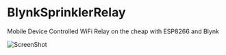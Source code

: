 # BlynkSprinklerRelay

Mobile Device Controlled WiFi Relay on the cheap with ESP8266 and Blynk

![ScreenShot](http://imgur.com/RRNW40a.png)

